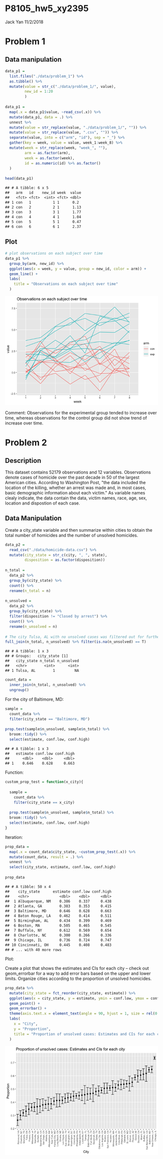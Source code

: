 P8105\_hw5\_xy2395
================
Jack Yan
11/2/2018

Problem 1
=========

Data manipulation
-----------------

``` r
data_p1 = 
  list.files("./data/problem_1") %>% 
  as.tibble() %>% 
  mutate(value = str_c("./data/problem_1/", value),
         new_id = 1:20
         )

data_p1 = 
  map(.x = data_p1$value, ~read_csv(.x)) %>%
  mutate(data_p1, data = .) %>% 
  unnest %>% 
  mutate(value = str_replace(value, "./data/problem_1/", "")) %>% 
  mutate(value = str_replace(value, ".csv", "")) %>% 
  separate(value, into = c("arm", "id"), sep = "_") %>% 
  gather(key = week, value = value, week_1:week_8) %>% 
  mutate(week = str_replace(week, "week_", ""),
         arm = as.factor(arm),
         week = as.factor(week),
         id = as.numeric(id) %>% as.factor()
  )

head(data_p1)
```

    ## # A tibble: 6 x 5
    ##   arm   id    new_id week  value
    ##   <fct> <fct>  <int> <fct> <dbl>
    ## 1 con   1          1 1      0.2 
    ## 2 con   2          2 1      1.13
    ## 3 con   3          3 1      1.77
    ## 4 con   4          4 1      1.04
    ## 5 con   5          5 1      0.47
    ## 6 con   6          6 1      2.37

Plot
----

``` r
# plot observations on each subject over time
data_p1 %>% 
  group_by(arm, new_id) %>% 
  ggplot(aes(x = week, y = value, group = new_id, color = arm)) +
  geom_line() +
  labs(
    title = "Observations on each subject over time"
  )
```

![](p8105_hw5_xy2395_files/figure-markdown_github/unnamed-chunk-2-1.png)

Comment: Observations for the experimental group tended to increase over time, whereas observations for the control group did not show trend of increase over time.

Problem 2
=========

Description
-----------

This dataset contains 52179 observations and 12 variables. Observations denote cases of homicide over the past decade in 50 of the largest American cities. According to Washington Post, "the data included the location of the killing, whether an arrest was made and, in most cases, basic demographic information about each victim." As variable names clealy indicate, the data contain the data, victim names, race, age, sex, location and dispostion of each case.

Data Manipulation
-----------------

Create a city\_state variable and then summarize within cities to obtain the total number of homicides and the number of unsolved homicides.

``` r
data_p2 = 
  read_csv("./data/homicide-data.csv") %>% 
  mutate(city_state = str_c(city, ", ", state),
         disposition = as.factor(disposition))

n_total = 
  data_p2 %>% 
  group_by(city_state) %>% 
  count() %>% 
  rename(n_total = n) 

n_unsolved = 
  data_p2 %>% 
  group_by(city_state) %>% 
  filter(disposition != "Closed by arrest") %>% 
  count() %>% 
  rename(n_unsolved = n) 

# The city Tulsa, AL with no unsolved cases was filtered out for further analysis
full_join(n_total, n_unsolved) %>% filter(is.na(n_unsolved) == T)
```

    ## # A tibble: 1 x 3
    ## # Groups:   city_state [1]
    ##   city_state n_total n_unsolved
    ##   <chr>        <int>      <int>
    ## 1 Tulsa, AL        1         NA

``` r
count_data = 
  inner_join(n_total, n_unsolved) %>% 
  ungroup()
```

For the city of Baltimore, MD:

``` r
sample = 
  count_data %>% 
  filter(city_state == "Baltimore, MD")

prop.test(sample$n_unsolved, sample$n_total) %>% 
  broom::tidy() %>% 
  select(estimate, conf.low, conf.high)
```

    ## # A tibble: 1 x 3
    ##   estimate conf.low conf.high
    ##      <dbl>    <dbl>     <dbl>
    ## 1    0.646    0.628     0.663

Function:

``` r
custom_prop_test = function(x_city){
  
  sample = 
    count_data %>% 
    filter(city_state == x_city)

  prop.test(sample$n_unsolved, sample$n_total) %>% 
  broom::tidy() %>% 
  select(estimate, conf.low, conf.high)
}
```

Iteration:

``` r
prop_data = 
  map(.x = count_data$city_state, ~custom_prop_test(.x)) %>% 
  mutate(count_data, result = .) %>% 
  unnest %>% 
  select(city_state, estimate, conf.low, conf.high)

prop_data
```

    ## # A tibble: 50 x 4
    ##    city_state      estimate conf.low conf.high
    ##    <chr>              <dbl>    <dbl>     <dbl>
    ##  1 Albuquerque, NM    0.386    0.337     0.438
    ##  2 Atlanta, GA        0.383    0.353     0.415
    ##  3 Baltimore, MD      0.646    0.628     0.663
    ##  4 Baton Rouge, LA    0.462    0.414     0.511
    ##  5 Birmingham, AL     0.434    0.399     0.469
    ##  6 Boston, MA         0.505    0.465     0.545
    ##  7 Buffalo, NY        0.612    0.569     0.654
    ##  8 Charlotte, NC      0.300    0.266     0.336
    ##  9 Chicago, IL        0.736    0.724     0.747
    ## 10 Cincinnati, OH     0.445    0.408     0.483
    ## # ... with 40 more rows

Plot:

Create a plot that shows the estimates and CIs for each city – check out geom\_errorbar for a way to add error bars based on the upper and lower limits. Organize cities according to the proportion of unsolved homicides.

``` r
prop_data %>% 
  mutate(city_state = fct_reorder(city_state, estimate)) %>% 
  ggplot(aes(x = city_state, y = estimate, ymin = conf.low, ymax = conf.high)) +
  geom_point() +
  geom_errorbar() +
  theme(axis.text.x = element_text(angle = 90, hjust = 1, size = rel(0.8))) +
  labs(
    x = "City",
    y = "Proportion",
    title = "Proportion of unsolved cases: Estimates and CIs for each city"
  )
```

![](p8105_hw5_xy2395_files/figure-markdown_github/unnamed-chunk-8-1.png)

